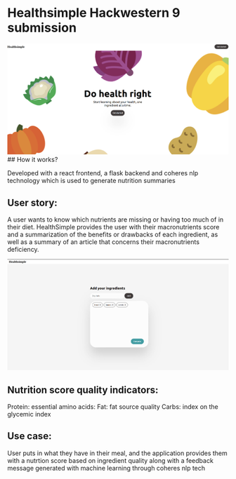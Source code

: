 # Healthsimple Hackwestern 9 submission

<img src="Screenshot from 2022-12-27 10-55-34.png" alt="Alt text" title="Optional title">
## How it works?


Developed with a react frontend, a flask backend and coheres nlp technology which is used to generate nutrition summaries


## User story:

A user wants to know which nutrients are missing or having too much of in their diet. HealthSimple provides the user with their macronutrients score and a summarization of the benefits or drawbacks of each ingredient, as well as a summary of an article that concerns their macronutrients deficiency.  

<img src="Screenshot from 2022-12-27 10-56-09.png" alt="Alt text" title="Optional title">

## Nutrition score quality indicators: 
Protein: essential amino acids: 
Fat: fat source quality 
Carbs: index on the glycemic index

## Use case: 
User puts in what they have in their meal, and the application provides them with a nutrtion score based on ingredient quality along with a feedback message generated with machine learning through coheres nlp tech





